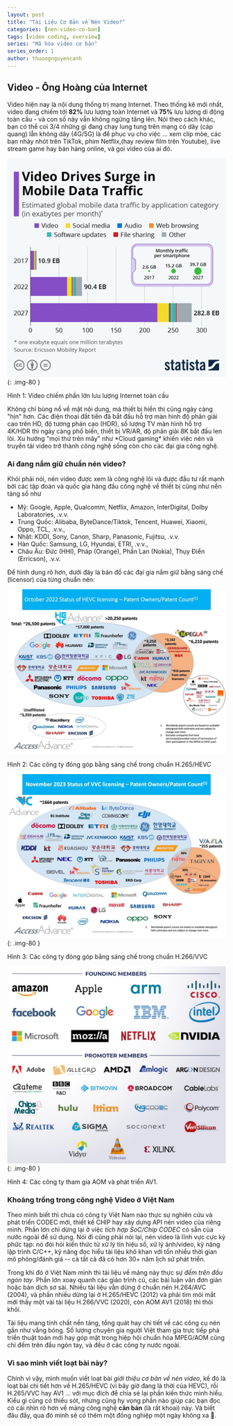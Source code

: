 ```yaml
---
layout: post
title: "Tài Liệu Cơ Bản về Nén Video?"
categories: [nen-video-co-ban]
tags: [video coding, overview]
series: "Mã hóa video cơ bản"
series_order: 1
author: thuongnguyencanh
---
```

## Video - Ông Hoàng của Internet
Video hiện nay là nội dung thống trị mạng Internet. Theo thống kê mới nhất, video đang chiếm tới **82%** lưu lượng toàn Internet và **75%** lưu lượng di động toàn cầu - và con số này vẫn không ngừng tăng lên. Nói theo cách khác, bạn có thể coi 3/4 những gì đang chạy lung tung trên mạng có dây (cáp quang) lẫn không dây (4G/5G) là để phục vụ cho việc ... xem clip mòe, các bạn nhảy nhót trên TikTok, phim Netflix,(hay review film trên Youtube), live stream game hay bán hàng online, và gọi video của ai đó. 

![Lưu lượng Video trên Internet](/assets/images/20250903_videoTrafficInternet.jpeg){: .img-80 }
<p class="figure-caption">
Hình 1: Video chiếm phần lớn lưu lượng Internet toàn cầu
</p>
Không chỉ bùng nổ về mặt nội dung, mà thiết bị hiển thị cũng ngày càng "hịn" hơn. Các điện thoại đắt tiền đã bắt đầu hỗ trợ màn hình độ phân giải cao trên HD, độ tương phản cao (HDR), số lượng TV màn hình hỗ trợ 4K/HDR thì ngày càng phổ biến, thiết bị VR/AR, độ phân giải 8K bắt đầu len lỏi. Xu hướng "mọi thứ trên mây" như *Cloud gaming* khiến việc nén và truyền tải video trở thành công nghệ sống còn cho các đại gia công nghệ. 

### Ai đang nắm giữ chuẩn nén video? 
Khỏi phải nói, nén video được xem là công nghệ lõi và được đầu tư rất mạnh bởi các tập đoàn và quốc gia hàng đầu công nghệ về thiết bị cũng như nền tảng số như
- Mỹ: Google, Apple, Qualcomm, Netflix, Amazon, InterDigital, Dolby Laboratories, .v.v.
- Trung Quốc: Alibaba, ByteDance/Tiktok, Tencent, Huawei, Xiaomi, Oppo, TCL, .v.v., 
- Nhật: KDDI, Sony, Canon, Sharp, Panasonic, Fujitsu, .v.v.
- Hàn Quốc: Samsung, LG, Hyundai, ETRI, .v.v., 
- Châu Âu: Đức (HHI), Pháp (Orange), Phần Lan (Nokia), Thụy Điển (Erricson), .v.v. 

Để hình dung rõ hơn, dưới đây là bản đồ các đại gia nắm giữ bằng sáng chế (licensor) của từng chuẩn nén:

![Các công ty tham gia cấp phép HEVC](/assets/images/20250903_HEVC_Licensor.jpg)

<p style="figure-caption">
Hình 2: Các công ty đóng góp bằng sáng chế trong chuẩn H.265/HEVC
</p>

![Các công ty tham gia cấp phép VVC](/assets/images/20250903_VVC_Licensor.jpg){: .img-80 }

<p style="figure-caption">
Hình 3: Các công ty đóng góp bằng sáng chế trong chuẩn H.266/VVC
</p>

![Các thành viên của AOM/AV1](/assets/images/20250903_AOM_Members.webp){: .img-80 }

<p style="figure-caption">
Hình 4: Các công ty tham gia AOM và phát triển AV1.
</p>

### Khoảng trống trong công nghệ Video ở Việt Nam
Theo mình biết thì chưa có công ty Việt Nam nào thực sự nghiên cứu và phát triển CODEC mới, thiết kế CHIP hay xây dựng API nén video của riêng mình. Phần lớn chỉ dừng lại ở việc *tích hợp SoC/Chip CODEC* có sẵn của nước ngoài để sử dụng. Nói đi cũng phải nói lại, nén video là lĩnh vực cực kỳ phức tạp: nó đòi hỏi kiến thức từ xử lý tín hiệu số, xử lý ảnh/video, kỹ năng lập trình C/C++, kỹ năng đọc hiểu tài liệu khô khan với tốn nhiều thời gian mô phỏng/đánh giá -- cà tất cả đã có hơn 30+ năm lịch sử phát triển. 

Trong khi đó ở Việt Nam mình thì tài liệu về mảng này thực sự *đếm trên đầu ngón tay*. Phần lớn xoay quanh các giáo trình cũ, các bài luận văn đơn giản hoặc bản dịch sơ sài. Nhiều tài liệu vẫn dừng ở chuẩn nén H.264/AVC (2004), và phần nhiều dừng lại ở H.265/HEVC (2012) và phải tìm mỏi mắt mới thầy một vài tài liệu H.266/VVC (2020), còn AOM AV1 (2018) thì thôi khỏi.

Tài liệu mang tính chất nền tảng, tổng quát hay chi tiết về các công cụ nén gần như vắng bóng. Số lượng chuyên gia người Việt tham gia trực tiếp phá triển thuật toán mới hay góp mặt trong hiệp hội chuẩn hóa MPEG/AOM cũng chỉ đếm trên đầu ngón tay, và đều ở các công ty nước ngoài.

### Vì sao mình viết loạt bài này?
Chính vì vậy, mình muốn viết loạt bài *giới thiệu cơ bản về nén video*, kế đó là loạt bài chi tiết hơn về H.265/HEVC (vì bây giờ đang là thời của HEVC), rồi H.265/VVC hay AV1 ... với mục đích để chia sẻ lại phần kiến thức mình hiểu. Kiểu gì cũng có thiếu sót, nhưng cũng hy vọng phần nào giúp các bạn đọc có cái nhìn rõ hơn về mảng công nghệ **căn bản** (là rất khoai) này. Và biết đâu đấy, qua đó mình sẽ có thêm một đồng nghiệp một ngày không xa 🙂. 

<!-- Đáp ứng lại, ta cũng có các chuẩn nén thế hệ mới như **AV1(2018), H.266/VVC(2020), AV2 (2025), và sắp tới là H.267**.  
-->
